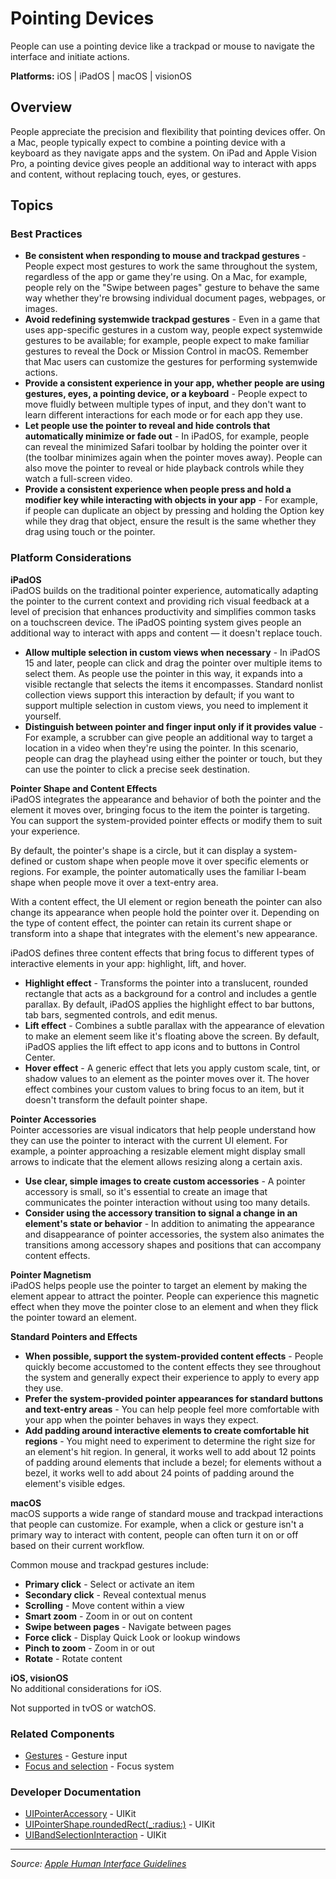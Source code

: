 # Pointing Devices

People can use a pointing device like a trackpad or mouse to navigate the interface and initiate actions.

**Platforms:** iOS | iPadOS | macOS | visionOS

## Overview

People appreciate the precision and flexibility that pointing devices offer. On a Mac, people typically expect to combine a pointing device with a keyboard as they navigate apps and the system. On iPad and Apple Vision Pro, a pointing device gives people an additional way to interact with apps and content, without replacing touch, eyes, or gestures.

## Topics

### Best Practices

- **Be consistent when responding to mouse and trackpad gestures** - People expect most gestures to work the same throughout the system, regardless of the app or game they're using. On a Mac, for example, people rely on the "Swipe between pages" gesture to behave the same way whether they're browsing individual document pages, webpages, or images.
- **Avoid redefining systemwide trackpad gestures** - Even in a game that uses app-specific gestures in a custom way, people expect systemwide gestures to be available; for example, people expect to make familiar gestures to reveal the Dock or Mission Control in macOS. Remember that Mac users can customize the gestures for performing systemwide actions.
- **Provide a consistent experience in your app, whether people are using gestures, eyes, a pointing device, or a keyboard** - People expect to move fluidly between multiple types of input, and they don't want to learn different interactions for each mode or for each app they use.
- **Let people use the pointer to reveal and hide controls that automatically minimize or fade out** - In iPadOS, for example, people can reveal the minimized Safari toolbar by holding the pointer over it (the toolbar minimizes again when the pointer moves away). People can also move the pointer to reveal or hide playback controls while they watch a full-screen video.
- **Provide a consistent experience when people press and hold a modifier key while interacting with objects in your app** - For example, if people can duplicate an object by pressing and holding the Option key while they drag that object, ensure the result is the same whether they drag using touch or the pointer.

### Platform Considerations

**iPadOS**  
iPadOS builds on the traditional pointer experience, automatically adapting the pointer to the current context and providing rich visual feedback at a level of precision that enhances productivity and simplifies common tasks on a touchscreen device. The iPadOS pointing system gives people an additional way to interact with apps and content — it doesn't replace touch.

- **Allow multiple selection in custom views when necessary** - In iPadOS 15 and later, people can click and drag the pointer over multiple items to select them. As people use the pointer in this way, it expands into a visible rectangle that selects the items it encompasses. Standard nonlist collection views support this interaction by default; if you want to support multiple selection in custom views, you need to implement it yourself.
- **Distinguish between pointer and finger input only if it provides value** - For example, a scrubber can give people an additional way to target a location in a video when they're using the pointer. In this scenario, people can drag the playhead using either the pointer or touch, but they can use the pointer to click a precise seek destination.

**Pointer Shape and Content Effects**  
iPadOS integrates the appearance and behavior of both the pointer and the element it moves over, bringing focus to the item the pointer is targeting. You can support the system-provided pointer effects or modify them to suit your experience.

By default, the pointer's shape is a circle, but it can display a system-defined or custom shape when people move it over specific elements or regions. For example, the pointer automatically uses the familiar I-beam shape when people move it over a text-entry area.

With a content effect, the UI element or region beneath the pointer can also change its appearance when people hold the pointer over it. Depending on the type of content effect, the pointer can retain its current shape or transform into a shape that integrates with the element's new appearance.

iPadOS defines three content effects that bring focus to different types of interactive elements in your app: highlight, lift, and hover.

- **Highlight effect** - Transforms the pointer into a translucent, rounded rectangle that acts as a background for a control and includes a gentle parallax. By default, iPadOS applies the highlight effect to bar buttons, tab bars, segmented controls, and edit menus.
- **Lift effect** - Combines a subtle parallax with the appearance of elevation to make an element seem like it's floating above the screen. By default, iPadOS applies the lift effect to app icons and to buttons in Control Center.
- **Hover effect** - A generic effect that lets you apply custom scale, tint, or shadow values to an element as the pointer moves over it. The hover effect combines your custom values to bring focus to an item, but it doesn't transform the default pointer shape.

**Pointer Accessories**  
Pointer accessories are visual indicators that help people understand how they can use the pointer to interact with the current UI element. For example, a pointer approaching a resizable element might display small arrows to indicate that the element allows resizing along a certain axis.

- **Use clear, simple images to create custom accessories** - A pointer accessory is small, so it's essential to create an image that communicates the pointer interaction without using too many details.
- **Consider using the accessory transition to signal a change in an element's state or behavior** - In addition to animating the appearance and disappearance of pointer accessories, the system also animates the transitions among accessory shapes and positions that can accompany content effects.

**Pointer Magnetism**  
iPadOS helps people use the pointer to target an element by making the element appear to attract the pointer. People can experience this magnetic effect when they move the pointer close to an element and when they flick the pointer toward an element.

**Standard Pointers and Effects**  
- **When possible, support the system-provided content effects** - People quickly become accustomed to the content effects they see throughout the system and generally expect their experience to apply to every app they use.
- **Prefer the system-provided pointer appearances for standard buttons and text-entry areas** - You can help people feel more comfortable with your app when the pointer behaves in ways they expect.
- **Add padding around interactive elements to create comfortable hit regions** - You might need to experiment to determine the right size for an element's hit region. In general, it works well to add about 12 points of padding around elements that include a bezel; for elements without a bezel, it works well to add about 24 points of padding around the element's visible edges.

**macOS**  
macOS supports a wide range of standard mouse and trackpad interactions that people can customize. For example, when a click or gesture isn't a primary way to interact with content, people can often turn it on or off based on their current workflow.

Common mouse and trackpad gestures include:
- **Primary click** - Select or activate an item
- **Secondary click** - Reveal contextual menus
- **Scrolling** - Move content within a view
- **Smart zoom** - Zoom in or out on content
- **Swipe between pages** - Navigate between pages
- **Force click** - Display Quick Look or lookup windows
- **Pinch to zoom** - Zoom in or out
- **Rotate** - Rotate content

**iOS, visionOS**  
No additional considerations for iOS.

Not supported in tvOS or watchOS.

### Related Components

- [Gestures](https://developer.apple.com/design/human-interface-guidelines/gestures) - Gesture input
- [Focus and selection](https://developer.apple.com/design/human-interface-guidelines/focus-and-selection) - Focus system

### Developer Documentation

- [UIPointerAccessory](https://developer.apple.com/documentation/uikit/uipointeraccessory) - UIKit
- [UIPointerShape.roundedRect(_:radius:)](https://developer.apple.com/documentation/uikit/uipointershape/3539043-roundedrect) - UIKit
- [UIBandSelectionInteraction](https://developer.apple.com/documentation/uikit/uibandselectioninteraction) - UIKit

---

*Source: [Apple Human Interface Guidelines](https://developer.apple.com/design/human-interface-guidelines/pointing-devices)*